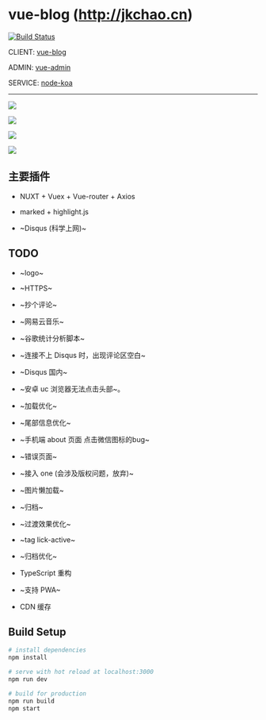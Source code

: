 # vue-blog (http://jkchao.cn)

[![Build Status](https://travis-ci.org/jkchao/blog-front.svg?branch=v2.0)](https://travis-ci.org/jkchao/blog-front)

CLIENT: [vue-blog](https://github.com/jkchao/vue-blog)

ADMIN: [vue-admin](https://github.com/jkchao/vue-admin)

SERVICE: [node-koa](https://github.com/jkchao/node-koa)

---

![](https://static.jkchao.cn/f3.png)

![](https://static.jkchao.cnf1.png)

![](https://static.jkchao.cnf4.png)

![](https://static.jkchao.cnf2.png)



## 主要插件

 - NUXT + Vuex + Vue-router + Axios

 - marked + highlight.js
 
 - ~Disqus (科学上网)~

 
## TODO

- ~logo~

- ~HTTPS~

- ~抄个评论~

- ~网易云音乐~

- ~谷歌统计分析脚本~

- ~连接不上 Disqus 时，出现评论区空白~

- ~Disqus 国内~

- ~安卓 uc 浏览器无法点击头部~。

- ~加载优化~

- ~尾部信息优化~

- ~手机端 about 页面 点击微信图标的bug~

- ~错误页面~

- ~接入 one (会涉及版权问题，放弃)~

- ~图片懒加载~

- ~归档~

- ~过渡效果优化~

- ~tag lick-active~

- ~归档优化~

- TypeScript 重构

- ~支持 PWA~

- CDN 缓存

## Build Setup

``` bash
# install dependencies
npm install

# serve with hot reload at localhost:3000
npm run dev

# build for production
npm run build
npm start

```



